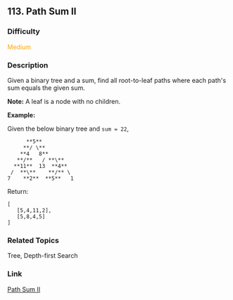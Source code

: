 ## 113. Path Sum II
### Difficulty

 <font color=orange>Medium</font>

### Description

Given a binary tree and a sum, find all root-to-leaf paths where each path's
sum equals the given sum.

**Note:**  A leaf is a node with no children.

**Example:**

Given the below binary tree and `sum = 22`,
                  **5**         **/ \**        **4   8**       **/**   / **\**      **11**  13  **4**     /  **\**    **/** \    7    **2**  **5**   1    

Return:
            [       [5,4,11,2],       [5,8,4,5]    ]    


### Related Topics

Tree, Depth-first Search


### Link
[Path Sum II](https://leetcode.com/problems/path-sum-ii)
